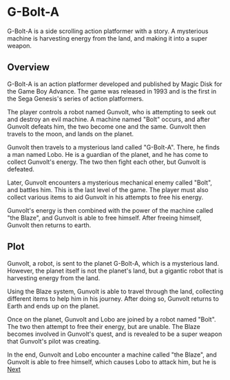 # G-Bolt-A

G-Bolt-A is a side scrolling action platformer with a story. A mysterious machine is harvesting energy from the land, and making it into a super weapon.

## Overview

G-Bolt-A is an action platformer developed and published by Magic Disk for the Game Boy Advance. The game was released in 1993 and is the first in the Sega Genesis's series of action platformers.

The player controls a robot named Gunvolt, who is attempting to seek out and destroy an evil machine. A machine named "Bolt" occurs, and after Gunvolt defeats him, the two become one and the same. Gunvolt then travels to the moon, and lands on the planet.

Gunvolt then travels to a mysterious land called "G-Bolt-A". There, he finds a man named Lobo. He is a guardian of the planet, and he has come to collect Gunvolt's energy. The two then fight each other, but Gunvolt is defeated.

Later, Gunvolt encounters a mysterious mechanical enemy called "Bolt", and battles him. This is the last level of the game. The player must also collect various items to aid Gunvolt in his attempts to free his energy.

Gunvolt's energy is then combined with the power of the machine called "the Blaze", and Gunvolt is able to free himself. After freeing himself, Gunvolt then returns to earth.

## Plot

Gunvolt, a robot, is sent to the planet G-Bolt-A, which is a mysterious land. However, the planet itself is not the planet's land, but a gigantic robot that is harvesting energy from the land.

Using the Blaze system, Gunvolt is able to travel through the land, collecting different items to help him in his journey. After doing so, Gunvolt returns to Earth and ends up on the planet.

Once on the planet, Gunvolt and Lobo are joined by a robot named "Bolt". The two then attempt to free their energy, but are unable. The Blaze becomes involved in Gunvolt's quest, and is revealed to be a super weapon that Gunvolt's pilot was creating.

In the end, Gunvolt and Lobo encounter a machine called "the Blaze", and Gunvolt is able to free himself, which causes Lobo to attack him, but he is
[Next](254.md)